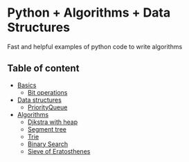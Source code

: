 # Python + Algorithms + Data Structures

Fast and helpful examples of python code to write algorithms

## Table of content
- [Basics]()
    - [Bit operations]()
- [Data structures]()
    - [PriorityQueue]()
- [Algorithms]()
    - [Djkstra with heap]()
    - [Segment tree]()
    - [Trie]()
    - [Binary Search]()
    - [Sieve of Eratosthenes]()
